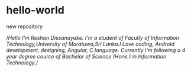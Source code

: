 # hello-world
new repository 

/*Hello I'm Reshan Dissanayake. I'm a student of Faculty of Information Technology,University of Moratuwa,Sri Lanka.I Love coding, Android development, designing, Angular, C language. Currently I'm following a 4 year degree cource of Bachelor of Science (Hons.) in Information Technology.*/

